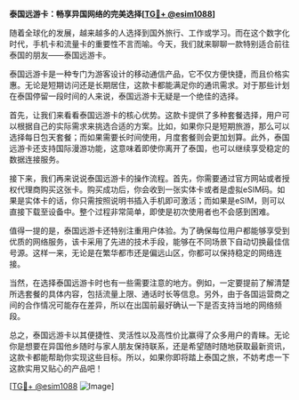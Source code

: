 **泰国远游卡：畅享异国网络的完美选择[[TG💪+ @esim1088](https://t.me/s/esim1088)]**

随着全球化的发展，越来越多的人选择到国外旅行、工作或学习。而在这个数字化时代，手机卡和流量卡的重要性不言而喻。今天，我们就来聊聊一款特别适合前往泰国的朋友——泰国远游卡。

泰国远游卡是一种专门为游客设计的移动通信产品，它不仅方便快捷，而且价格实惠。无论是短期访问还是长期居住，这款卡都能满足你的通讯需求。对于那些计划在泰国停留一段时间的人来说，泰国远游卡无疑是一个绝佳的选择。

首先，让我们来看看泰国远游卡的核心优势。这款卡提供了多种套餐选择，用户可以根据自己的实际需求来挑选合适的方案。比如，如果你只是短期旅游，那么可以选择每日包天套餐；而如果需要长时间使用，月度套餐则会更加划算。此外，泰国远游卡还支持国际漫游功能，这意味着即使你离开了泰国，也可以继续享受稳定的数据连接服务。

接下来，我们再来说说泰国远游卡的操作流程。首先，你需要通过官方网站或者授权代理商购买这张卡。购买成功后，你会收到一张实体卡或者是虚拟eSIM码。如果是实体卡的话，你只需按照说明书插入手机即可激活；而如果是eSIM，则可以直接下载至设备中。整个过程非常简单，即使是初次使用者也不会感到困难。

值得一提的是，泰国远游卡还特别注重用户体验。为了确保每位用户都能够享受到优质的网络服务，该卡采用了先进的技术手段，能够在不同场景下自动切换最佳信号源。这样一来，无论是在繁华都市还是偏远山区，你都可以保持稳定的网络连接。

当然，在选择泰国远游卡时也有一些需要注意的地方。例如，一定要提前了解清楚所选套餐的具体内容，包括流量上限、通话时长等信息。另外，由于各国运营商之间的合作情况可能存在差异，所以在出国前最好确认一下是否支持当地的网络频段。

总之，泰国远游卡以其便捷性、灵活性以及高性价比赢得了众多用户的青睐。无论你是想要在异国他乡随时与家人朋友保持联系，还是希望随时随地获取最新资讯，这款卡都能帮助你实现这些目标。所以，如果你即将踏上泰国之旅，不妨考虑一下这款实用又贴心的产品吧！

[[TG💪+ @esim1088](https://t.me/s/esim1088) ![Image](https://i.postimg.cc/4NQfJmqS/Snipaste-2025-05-13-00-14-12.png)]
